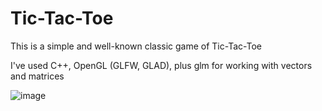 # Tic-Tac-Toe
This is a simple and well-known classic game of Tic-Tac-Toe

I've used C++, OpenGL (GLFW, GLAD), plus glm for working with vectors and matrices

![image](https://user-images.githubusercontent.com/63263301/121411094-ef652900-c96b-11eb-9bdc-2f396cc1e649.png)
